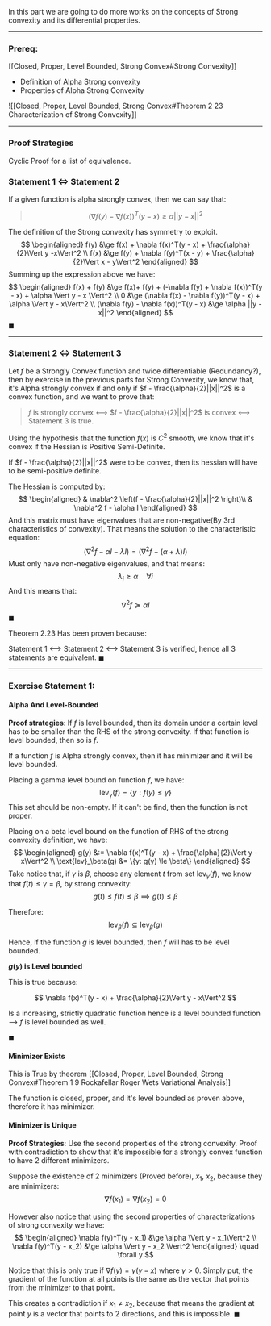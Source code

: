 In this part we are going to do more works on the concepts of 
Strong convexity and its differential properties. 

---
### **Prereq**:
[[Closed, Proper, Level Bounded, Strong Convex#Strong Convexity]]
* Definition of Alpha Strong convexity
* Properties of Alpha Strong Convexity

![[Closed, Proper, Level Bounded, Strong Convex#Theorem 2 23 Characterization of Strong Convexity]]


---
### **Proof Strategies**
Cyclic Proof for a list of equivalence. 

### **Statement 1 $\iff$ Statement 2**
If a given function is alpha strongly convex, then we can say that: 
> $$(\nabla f(y) - \nabla f(x))^T(y - x)\ge \alpha ||y - x||^2$$ 

The definition of the Strong convexity has symmetry to exploit. 
$$
\begin{aligned}
	f(y) &\ge f(x) + \nabla f(x)^T(y - x) + \frac{\alpha}{2}\Vert  y -x\Vert^2
	\\
	f(x) &\ge f(y) + \nabla f(y)^T(x - y) + \frac{\alpha}{2}\Vert  x - y\Vert^2
\end{aligned}
$$
Summing up the expression above we have: 
$$
\begin{aligned}
	f(x) + f(y) &\ge f(x)+ f(y) 
	+ (-\nabla f(y) + \nabla f(x))^T(y - x) + \alpha \Vert y - x \Vert^2
	\\
	0 &\ge (\nabla f(x) - \nabla f(y))^T(y - x) + \alpha
	\Vert y - x\Vert^2
	\\
	(\nabla f(y) - \nabla f(x))^T(y - x) &\ge \alpha ||y - x||^2
\end{aligned}
$$
$\blacksquare$

---
### **Statement 2 $\iff$ Statement 3**

Let $f$ be a Strongly Convex function and twice differentiable (Redundancy?), then by exercise in the previous parts for Strong Convexity, we know that, it's Alpha strongly convex if and only if $f - \frac{\alpha}{2}||x||^2$  is a convex function, and we want to prove that:

> $f$ is strongly convex <--> $f - \frac{\alpha}{2}||x||^2$ is convex <--> Statement 3 is true. 

Using the hypothesis that the function $f(x)$ is $C^2$ smooth, we know that it's convex if the Hessian is Positive Semi-Definite. 

If $f - \frac{\alpha}{2}||x||^2$ were to be convex, then its hessian will have to be semi-positive definite. 

The Hessian is computed by: 
$$
\begin{aligned}
	& \nabla^2
	\left(f - \frac{\alpha}{2}||x||^2
	\right)\\
	& \nabla^2 f - \alpha I
\end{aligned}
$$
And this matrix must have eigenvalues that are non-negative(By 3rd characteristics of convexity). That means the solution to the characteristic equation: 
$$
(\nabla^2 f - \alpha I - \lambda I) = (\nabla^2 f - (\alpha + \lambda)I)
$$
Must only have non-negative eigenvalues, and that means: 
$$
\lambda_i \ge \alpha \quad \forall i
$$
And this means that: 
$$
\nabla^2f \succcurlyeq \alpha I
$$
$\blacksquare$

Theorem 2.23 Has been proven because: 

Statement 1 <--> Statement 2 <--> Statement 3 is verified, hence all 3 statements are equivalent. 
$\blacksquare$

---
### **Exercise Statement 1**:
#### Alpha And Level-Bounded

**Proof strategies**: If $f$ is level bounded, then its domain under a certain level has to be smaller than the RHS of the strong convexity. If that function is level bounded, then so is $f$. 

If a function $f$ is Alpha strongly convex, then it has minimizer and it will be level bounded.

Placing a gamma level bound on function $f$, we have: 
$$
\text{lev}_\gamma(f) = \{
	y: f(y) \le \gamma
\}
$$
This set should be non-empty. If it can't be find, then the function is not proper. 

Placing on a beta level bound on the function of RHS of the strong convexity definition, we have: 
$$
\begin{aligned}
	g(y) &:= \nabla f(x)^T(y - x) + \frac{\alpha}{2}\Vert y - x\Vert^2
	\\
	\text{lev}_\beta(g) &= \{y: g(y) \le \beta\}
\end{aligned}
$$
Take notice that, if $\gamma$ is $\beta$, choose any element $t$ from set $\text{lev}_\gamma{(f)}$, we know that $f(t) \le \gamma =\beta$, by strong convexity: 
$$
g(t) \le f(t) \le \beta \implies g(t) \le \beta
$$

Therefore: 
$$
\text{lev}_\beta{(f)} \subseteq \text{lev}_\beta{(g)}
$$

Hence, if the function $g$ is level bounded, then $f$ will has to be level bounded. 

**$g(y)$ is Level bounded**

This is true because: 

$$
\nabla f(x)^T(y - x) + \frac{\alpha}{2}\Vert y - x\Vert^2
$$

Is a increasing, strictly quadratic function hence is a level bounded function --> $f$ is level bounded as well. 

$\blacksquare$ 

#### Minimizer Exists

This is True by theorem [[Closed, Proper, Level Bounded, Strong Convex#Theorem 1 9 Rockafellar Roger Wets Variational Analysis]]

The function is closed, proper, and it's level bounded as proven above, therefore it has minimizer. 


#### Minimizer is Unique

**Proof Strategies**: Use the second properties of the strong convexity. Proof with contradiction to show that it's impossible for a strongly convex function to have 2 different minimizers. 

Suppose the existence of 2 minimizers (Proved before), $x_1$, $x_2$, because they are minimizers: 
$$
\nabla f(x_1) = \nabla f(x_2) = 0
$$

However also notice that using the second properties of characterizations of strong convexity we have: 
$$
\begin{aligned}
	\nabla f(y)^T(y - x_1) &\ge \alpha \Vert y - x_1\Vert^2 \\
	\nabla f(y)^T(y - x_2) &\ge \alpha \Vert y - x_2 \Vert^2
\end{aligned}
\quad \forall y
$$

Notice that this is only true if $\nabla f(y) = \gamma(y - x)$ where $\gamma > 0$. Simply put, the gradient of the function at all points is the same as the vector that points from the minimizer to that point. 

This creates a contradiction if $x_1 \neq x_2$, because that means the gradient at point $y$ is a vector that points to 2 directions, and this is impossible. $\blacksquare$